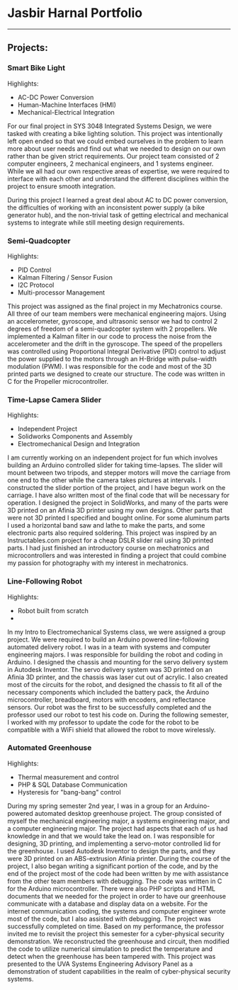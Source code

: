 # Jasbir Harnal Portfolio

---

## Projects:

### Smart Bike Light

Highlights:
* AC-DC Power Conversion
* Human-Machine Interfaces (HMI)
* Mechanical-Electrical Integration

For our final project in SYS 3048 Integrated Systems Design, we were tasked with creating a bike lighting solution. This project was intentionally left open ended so that we could embed ourselves in the problem to learn more about user needs and find out what we needed to design on our own rather than be given strict requirements. Our project team consisted of 2 computer engineers, 2 mechanical engineers, and 1 systems engineer. While we all had our own respective areas of expertise, we were required to interface with each other and understand the different disciplines within the project to ensure smooth integration. 

During this project I learned a great deal about AC to DC power conversion, the difficulties of working with an inconsistent power supply (a bike generator hub), and the non-trivial task of getting electrical and mechanical systems to integrate while still meeting design requirements.

### Semi-Quadcopter

Highlights:
* PID Control
* Kalman Filtering / Sensor Fusion
* I2C Protocol
* Multi-processor Management

This project was assigned as the final project in my Mechatronics course. All three of our team members were  mechanical engineering majors. Using an accelerometer, gyroscope, and ultrasonic sensor we had to control 2 degrees of freedom of a semi-quadcopter system with 2 propellers. We implemented a Kalman filter in our code to process the noise from the accelerometer and the drift in the gyroscope. The speed of the propellers was controlled using Proportional Integral Derivative (PID) control to adjust the power supplied to the motors through an H-Bridge with pulse-width modulation (PWM). I was responsible for the code and most of the 3D printed parts we designed to create our structure. The code was written in C for the Propeller microcontroller.

### Time-Lapse Camera Slider

Highlights:
* Independent Project
* Solidworks Components and Assembly
* Electromechanical Design and Integration

I am currently working on an independent project for fun which involves building an Arduino controlled slider for taking time-lapses. The slider will mount between two tripods, and stepper motors will move the carriage from one end to the other while the camera takes pictures at intervals. I constructed the slider portion of the project, and I have begun work on the carriage. I have also written most of the final code that will be necessary for operation. 
I designed the project in SolidWorks, and many of the parts were 3D printed on an Afinia 3D printer using my own designs. Other parts that were not 3D printed I specified and bought online. For some aluminum parts I used a horizontal band saw and lathe to make the parts, and some electronic parts also required soldering. 
This project was inspired by an Instructables.com project for a cheap DSLR slider rail using 3D printed parts. I had just finished an introductory course on mechatronics and microcontrollers and was interested in finding a project that could combine my passion for photography with my interest in mechatronics.

### Line-Following Robot

Highlights:
* Robot built from scratch
*

In my Intro to Electromechanical Systems class, we were assigned a group project. We were required to build an Arduino powered line-following automated delivery robot. I was in a team with systems and computer engineering majors. I was responsible for building the robot and coding in Arduino. I designed the chassis and mounting for the servo delivery system in Autodesk Inventor. The servo delivery system was 3D printed on an Afinia 3D printer, and the chassis was laser cut out of acrylic. I also created most of the circuits for the robot, and designed the chassis to fit all of the necessary components which included the battery pack, the Arduino microcontroller, breadboard, motors with encoders, and reflectance sensors. Our robot was the first to be successfully completed and the professor used our robot to test his code on.
During the following semester, I worked with my professor to update the code for the robot to be compatible with a WiFi shield that allowed the robot to move wirelessly. 

### Automated Greenhouse

Highlights:
* Thermal measurement and control
* PHP & SQL Database Communication
* Hysteresis for "bang-bang" control

During my spring semester 2nd year, I was in a group for an Arduino-powered automated desktop greenhouse project. The group consisted of myself the mechanical engineering major, a systems engineering major, and a computer engineering major. The project had aspects that each of us had knowledge in and that we would take the lead on. I was responsible for designing, 3D printing, and implementing a servo-motor controlled lid for the greenhouse. I used Autodesk Inventor to design the parts, and they were 3D printed on an ABS-extrusion Afinia printer.
During the course of the project, I also began writing a significant portion of the code, and by the end of the project most of the code had been written by me with assistance from the other team members with debugging. The code was written in C for the Arduino microcontroller. There were also PHP scripts and HTML documents that we needed for the project in order to have our greenhouse communicate with a database and display data on a website. For the internet communication coding, the systems and computer engineer wrote most of the code, but I also assisted with debugging. The project was successfully completed on time. 
Based on my performance, the professor invited me to revisit the project this semester for a cyber-physical security demonstration. We reconstructed the greenhouse and circuit, then modified the code to utilize numerical simulation to predict the temperature and detect when the greenhouse has been tampered with. This project was presented to the UVA Systems Engineering Advisory Panel as a demonstration of student capabilities in the realm of cyber-physical security systems.